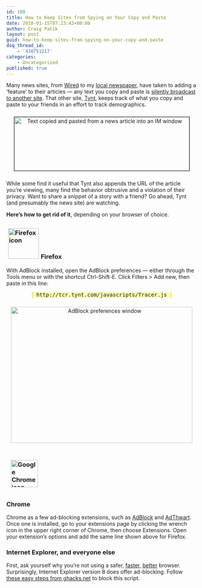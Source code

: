 ```yaml
---
id: 180
title: How to Keep Sites from Spying on Your Copy and Paste
date: 2010-01-15T07:23:43+00:00
author: Craig Patik
layout: post
guid: how-to-keep-sites-from-spying-on-your-copy-and-paste
dsq_thread_id:
    - '438751217'
categories:
    - Uncategorized
published: true
---
```


[](http://patik.com/blog/wp-content/uploads/2010/01/copypasta-adblock2.png)Many news sites, from [Wired](http://www.wired.com/) to my [local newspaper](http://www.timesunion.com/), have taken to adding a &#8216;feature&#8217; to their articles &mdash; any text you copy and paste is [silently broadcast to another site](http://yro.slashdot.org/story/10/01/14/1818222/Tynt-Insight-Is-Watching-You-Cut-and-Paste). That other site, [Tynt](http://www1.tynt.com/see-whats-copied), keeps track of what you copy and paste to your friends in an effort to track demographics.

<p style="text-align: center;">
  <a href="http://patik.com/blog/wp-content/uploads/2010/01/copypasta.png"><img class="size-full wp-image-123 aligncenter" style="margin-top: 10px; margin-bottom: 10px; border: 1px solid black;" title="Copying and pasting, sort of" src="http://patik.com/blog/wp-content/uploads/2010/01/copypasta.png" alt="Text copied and pasted from a news article into an IM window" width="463" height="142" srcset="http://patik.com/blog/wp-content/uploads/2010/01/copypasta.png 772w, http://patik.com/blog/wp-content/uploads/2010/01/copypasta-300x92.png 300w" sizes="(max-width: 463px) 100vw, 463px" /></a>
</p>

While some find it useful that Tynt also appends the URL of the article you&#8217;re viewing, many find the behavior obtrusive and a violation of their privacy. Want to share a snippet of a story with a friend? Go ahead, Tynt (and presumably the news site) are watching.

**Here&#8217;s how to get rid of it**, depending on your browser of choice.

<!--more-->

### <img class="size-thumbnail wp-image-126 alignright" style="margin: 5px;" title="Firefox" src="http://patik.com/blog/wp-content/uploads/2010/01/ff-icon1-150x150.png" alt="Firefox icon" width="81" height="81" srcset="http://patik.com/blog/wp-content/uploads/2010/01/ff-icon1-150x150.png 150w, http://patik.com/blog/wp-content/uploads/2010/01/ff-icon1-300x300.png 300w, http://patik.com/blog/wp-content/uploads/2010/01/ff-icon1.png 512w" sizes="(max-width: 81px) 100vw, 81px" />Firefox

With AdBlock installed, open the AdBlock preferences &mdash; either through the Tools menu or with the shortcut Ctrl-Shift-E. Click Filters > Add new, then paste in this line:

<pre style="text-align: center;"><tt style="background-color: #f9ffb7; border: 1px solid orange; padding: 5px 10px;">http://tcr.tynt.com/javascripts/Tracer.js</tt></pre>

<p style="text-align: center;">
  <a href="http://patik.com/blog/wp-content/uploads/2010/01/copypasta-adblock2.png"><img class="aligncenter" style="margin-top: 10px; margin-bottom: 10px;" title="Click for full size" src="http://patik.com/blog/wp-content/uploads/2010/01/copypasta-adblock2.png" alt="AdBlock preferences window" width="480" height="360" /></a>
</p>

### <img class="size-thumbnail wp-image-125 alignright" style="margin: 12px;" title="Chrome" src="http://patik.com/blog/wp-content/uploads/2010/01/Big+500x500+Chrome+Icon1-150x150.jpg" alt="Google Chrome icon" width="72" height="72" srcset="http://patik.com/blog/wp-content/uploads/2010/01/Big+500x500+Chrome+Icon1-150x150.jpg 150w, http://patik.com/blog/wp-content/uploads/2010/01/Big+500x500+Chrome+Icon1-300x300.jpg 300w, http://patik.com/blog/wp-content/uploads/2010/01/Big+500x500+Chrome+Icon1.jpg 500w" sizes="(max-width: 72px) 100vw, 72px" />

### Chrome

Chrome as a few ad-blocking extensions, such as [AdBlock](https://chrome.google.com/extensions/detail/gighmmpiobklfepjocnamgkkbiglidom) and [AdThwart](https://chrome.google.com/extensions/detail/cfhdojbkjhnklbpkdaibdccddilifddb). Once one is installed, go to your extensions page by clicking the wrench icon in the upper right corner of Chrome, then choose Extensions. Open your extension&#8217;s options and add the same line shown above for Firefox.

### Internet Explorer, and everyone else

First, ask yourself why you&#8217;re not using a safer, [faster](http://www.google.com/chrome), [better](http://www.mozilla.com/firefox/) browser. Surprisingly, Internet Explorer version 8 does offer ad-blocking. Follow [these easy steps from ghacks.net](http://www.ghacks.net/2009/04/08/internet-explorer-8-ad-blocking/) to block this script.
